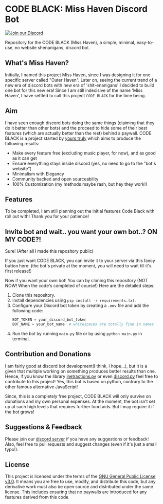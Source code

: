 # CODE BLACK: Miss Haven Discord Bot

[![Join our Discord](https://img.shields.io/discord/1201613010817527848?color=7289DA&label=Discord&logo=discord&logoColor=ffffff&labelColor=6A7EC2)](https://discord.gg/dfj8DXZwVa)


Repository for the CODE BLACK (Miss Haven), a simple, minimal, easy-to-use, no website shenanigans, discord bot.


## What's Miss Haven?

Initially, I named this project Miss Haven, since I was designing it for one specific server called "Outer Haven". Later on, seeing the current trend of a new era of discord bots with new era of 'shit-enanigans' I decided to build one bot for this new era! Since I am still indecisive of the name 'Miss Haven', I have settled to call this project `CODE BLACK` for the time being.


## Aim 

I have seen enough discord bots doing the same things (claiming that they do it better than other bots) and the proceed to hide some of their best features (which are actually better than the rest) behind a paywall. CODE BLACK is a project started by [yours truly](https://github.com/ad4rsh2701) which aims to produce the following results:
- Make every feature free (excluding music player, for now), and as good as it can get
- Ensure everything stays inside discord (yes, no need to go to the "bot's website")
- Minimalism with Elegancy
- Community backed and open sourceability
- 100% Customization (my methods maybe rash, but hey they work!)


## Features

To be completed, I am still planning out the initial features Code Black with roll out with! Thank you for your patience!


## Invite bot and wait.. you want your own bot..? ON MY CODE?!

Sure!
(After all I made this repository public)

If you just want CODE BLACK, you can invite it to your server via this fancy button here:
(the bot's private at the moment, you will need to wait till it's first release!)

Now if you want your own bot! You can by cloning this repository (NOT NOW! When the code's completed of course!) 
Here are the detailed steps:
1. Clone this repository.
2. Install dependencies using `pip install -r requirements.txt`.
3. Configure your Discord bot token by creating a `.env` file and add the following code:
    ```py
    BOT_TOKEN = your_discord_bot_token
    BOT_NAME = your_bot_name  # whitespaces are totally fine in names
    ```
4. Run the bot by running `main.py` file or by using `python main.py` in terminal.

## Contribution and Donations 

I am fairly good at discord bot development(I think, I hope...), but it is a given that multiple working on something produces better results than one. Hence, if you know the library [inetractions.py](https://pypi.org/project/interactions.py/) or even [discord.py](https://pypi.org/project/discord.py/) feel free to contribute to this project! Yes, this bot is based on python, contrary to the other famous alternative JavaScript! 

Since, this is a completely free project, CODE BLACK will only survive on donations and my own personal expenses. At the moment, the bot isn't set up at such high levels that requires further fund aids. But I may require it if the bot grows!


## Suggestions & Feedback 

Please join our [discord server](https://discord.gg/dfj8DXZwVa) if you have any suggestions or feedback! Also, feel free to pull requests and suggest changes (even if it's just a small typo!).


## License

This project is licensed under the terms of the [GNU General Public License v3.0](LICENSE). It means you are free to use, modify, and distribute this code, but any derivative work must also be open source and distributed under the same license. This includes ensuring that no paywalls are introduced for any features derived from this code.
